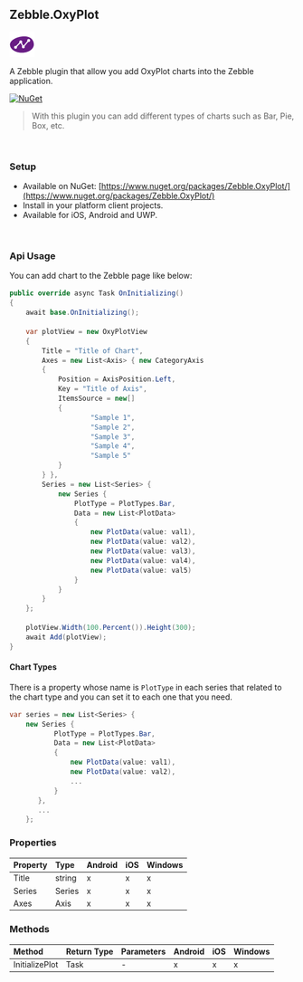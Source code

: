 [logo]: https://raw.githubusercontent.com/Geeksltd/Zebble.OxyPlot/master/Shared/NuGet/Icon.png "Zebble.OxyPlot"


## Zebble.OxyPlot

![logo]

A Zebble plugin that allow you add OxyPlot charts into the Zebble application.


[![NuGet](https://img.shields.io/nuget/v/Zebble.OxyPlot.svg?label=NuGet)](https://www.nuget.org/packages/Zebble.OxyPlot/)

> With this plugin you can add different types of charts such as Bar, Pie, Box, etc.

<br>


### Setup
* Available on NuGet: [https://www.nuget.org/packages/Zebble.OxyPlot/](https://www.nuget.org/packages/Zebble.OxyPlot/)
* Install in your platform client projects.
* Available for iOS, Android and UWP.
<br>


### Api Usage

You can add chart to the Zebble page like below:

```csharp
public override async Task OnInitializing()
{
    await base.OnInitializing();

    var plotView = new OxyPlotView
    {
        Title = "Title of Chart",
        Axes = new List<Axis> { new CategoryAxis
        {
            Position = AxisPosition.Left,
            Key = "Title of Axis",
            ItemsSource = new[]
            {
                    "Sample 1",
                    "Sample 2",
                    "Sample 3",
                    "Sample 4",
                    "Sample 5"
            }
        } },
        Series = new List<Series> {
            new Series {
                PlotType = PlotTypes.Bar,
                Data = new List<PlotData>
                {
                    new PlotData(value: val1),
                    new PlotData(value: val2),
                    new PlotData(value: val3),
                    new PlotData(value: val4),
                    new PlotData(value: val5)
                }
            }
        }
    };
    
    plotView.Width(100.Percent()).Height(300);
    await Add(plotView);
}
```

#### Chart Types

There is a property whose name is `PlotType` in each series that related to the chart type and you can set it to each one that you need.

```csharp
var series = new List<Series> {
    new Series {
           PlotType = PlotTypes.Bar,
           Data = new List<PlotData>
           {
               new PlotData(value: val1),
               new PlotData(value: val2),
               ...
           }
       },
       ...
    };
```


### Properties
| Property     | Type         | Android | iOS | Windows |
| :----------- | :----------- | :------ | :-- | :------ |
| Title            | string           | x       | x   | x       |
| Series            | Series           | x       | x   | x       |
| Axes            | Axis           | x       | x   | x       |

### Methods
| Method       | Return Type  | Parameters                          | Android | iOS | Windows |
| :----------- | :----------- | :-----------                        | :------ | :-- | :------ |
| InitializePlot         | Task| -| x       | x   | x       |
